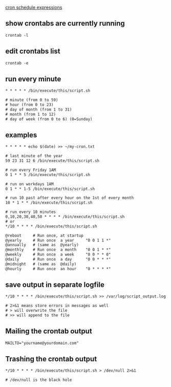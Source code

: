 [cron schedule expressions](https://crontab.guru/)


## show crontabs are currently running
```txt
crontab -l
```

## edit crontabs list 
```txt
crontab -e
```



## run every minute
```txt
* * * * * /bin/execute/this/script.sh

# minute (from 0 to 59)
# hour (from 0 to 23)
# day of month (from 1 to 31)
# month (from 1 to 12)
# day of week (from 0 to 6) (0=Sunday)
```


## examples
```txt
* * * * * echo $(date) >> ~/my-cron.txt
```


```txt
# last minute of the year
59 23 31 12 6 /bin/execute/this/script.sh

# run every Friday 1AM
0 1 * * 5 /bin/execute/this/script.sh

# run on workdays 1AM
0 1 * * 1-5 /bin/execute/this/script.sh

# run 10 past after every hour on the 1st of every month
10 * 1 * * /bin/execute/this/script.sh

# run every 10 minutes
0,10,20,30,40,50 * * * * /bin/execute/this/script.sh
# or
*/10 * * * * /bin/execute/this/script.sh
```


```txt
@reboot     # Run once, at startup
@yearly     # Run once  a year     "0 0 1 1 *"
@annually   # (same as  @yearly)
@monthly    # Run once  a month    "0 0 1 * *"
@weekly     # Run once  a week     "0 0 * * 0"
@daily      # Run once  a day      "0 0 * * *"
@midnight   # (same as  @daily)
@hourly     # Run once  an hour    "0 * * * *"
```


## save output in separate logfile
```txt
*/10 * * * * /bin/execute/this/script.sh >> /var/log/script_output.log 2>&1

# 2>&1 means store errors in messages as well
# > will overwrite the file
# >> will append to the file
```

## Mailing the crontab output
```txt
MAILTO="yourname@yourdomain.com"
```

## Trashing the crontab output
```txt
*/10 * * * * /bin/execute/this/script.sh > /dev/null 2>&1

# /dev/null is the black hole
```
